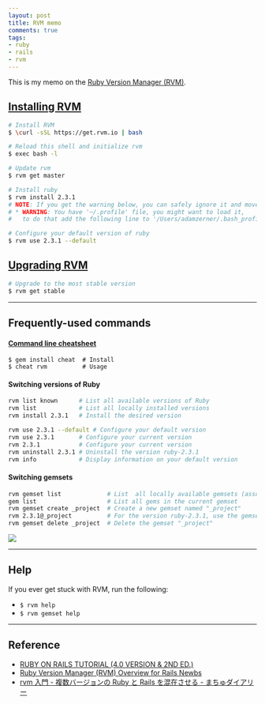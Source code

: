 ```yaml
---
layout: post
title: RVM memo
comments: true
tags:
- ruby
- rails
- rvm
---
```


This is my memo on the [Ruby Version Manager (RVM)](https://rvm.io/).

<!--more-->

## [Installing RVM](https://rvm.io/rvm/install)
```bash
# Install RVM
$ \curl -sSL https://get.rvm.io | bash

# Reload this shell and initialize rvm
$ exec bash -l

# Update rvm
$ rvm get master

# Install ruby
$ rvm install 2.3.1
# NOTE: If you get the warning below, you can safely ignore it and move on to step 3.
# * WARNING: You have '~/.profile' file, you might want to load it,
#   to do that add the following line to '/Users/adamzerner/.bash_profile':

# Configure your default version of ruby
$ rvm use 2.3.1 --default
```

## [Upgrading RVM](https://rvm.io/rvm/upgrading)
```bash
# Upgrade to the most stable version
$ rvm get stable
```

---

## Frequently-used commands

#### [Command line cheatsheet](http://cheat.errtheblog.com/)
```
$ gem install cheat  # Install
$ cheat rvm          # Usage
```

#### Switching versions of Ruby

```bash
rvm list known      # List all available versions of Ruby
rvm list            # List all locally installed versions
rvm install 2.3.1   # Install the desired version

rvm use 2.3.1 --default # Configure your default version
rvm use 2.3.1       # Configure your current version
rvm 2.3.1           # Configure your current version
rvm uninstall 2.3.1 # Uninstall the version ruby-2.3.1
rvm info            # Display information on your default version
```

#### Switching gemsets

```bash
rvm gemset list             # List  all locally available gemsets (associated with the currently active version of Ruby)
gem list                    # List all gems in the current gemset
rvm gemset create _project  # Create a new gemset named "_project"
rvm 2.3.1@_project          # For the version ruby-2.3.1, use the gemset "_project"
rvm gemset delete _project  # Delete the gemset "_project"
```

![](https://strandcode.files.wordpress.com/2013/07/rvm_architecture.png?w=540&h=372)

---

## Help

If you ever get stuck with RVM, run the following:

- `$ rvm help`
- `$ rvm gemset help`

---

## Reference
- [RUBY ON RAILS TUTORIAL (4.0 VERSION & 2ND ED.)](http://rails-4-0.railstutorial.org/book/beginning#sec-install_ruby)
- [Ruby Version Manager (RVM) Overview for Rails Newbs](https://strandcode.com/2013/07/11/ruby-version-manager-rvm-overview-for-rails-newbs/
)
- [rvm 入門 - 複数バージョンの Ruby と Rails を混在させる - まちゅダイアリー](http://www.machu.jp/diary/20110521.html)
